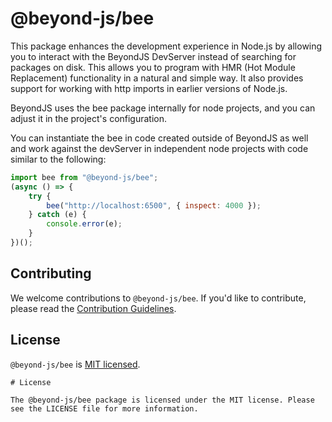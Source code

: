 # @beyond-js/bee

This package enhances the development experience in Node.js by allowing you to interact with the BeyondJS DevServer instead of searching for packages on disk. This allows you to program with HMR (Hot Module Replacement) functionality in a natural and simple way. It also provides support for working with http imports in earlier versions of Node.js.

BeyondJS uses the bee package internally for node projects, and you can adjust it in the project's configuration.

You can instantiate the bee in code created outside of BeyondJS as well and work against the devServer in independent node projects with code similar to the following:

````js
import bee from "@beyond-js/bee";
(async () => {
    try {
        bee("http://localhost:6500", { inspect: 4000 });
    } catch (e) {
        console.error(e);
    }
})();
````

## Contributing

We welcome contributions to `@beyond-js/bee`. If you'd like to contribute, please read
the [Contribution Guidelines](https://beyondjs.com/docs/contributing).

## License

`@beyond-js/bee` is [MIT licensed](LICENSE).

````
# License

The @beyond-js/bee package is licensed under the MIT license. Please see the LICENSE file for more information.
